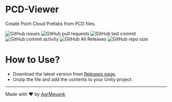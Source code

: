 # PCD-Viewer
 Create Point Cloud Prefabs from PCD files.

![GitHub issues](https://img.shields.io/github/issues/AgrMayank/PCD-Viewer?label=Issues&style=flat-square)
![GitHub pull requests](https://img.shields.io/github/issues-pr/AgrMayank/PCD-Viewer?label=Pull%20Requests&style=flat-square)
![GitHub last commit](https://img.shields.io/github/last-commit/AgrMayank/PCD-Viewer?label=Last%20Commit&style=flat-square)
![GitHub commit activity](https://img.shields.io/github/commit-activity/m/AgrMayank/PCD-Viewer?label=Commit%20Activity&style=flat-square)
![GitHub All Releases](https://img.shields.io/github/downloads/AgrMayank/PCD-Viewer/total?label=Downloads&style=flat-square)
![GitHub repo size](https://img.shields.io/github/repo-size/AgrMayank/PCD-Viewer?label=Repo%20Size&style=flat-square)

# How to Use?
- Download the latest version from [Releases page](https://github.com/AgrMayank/PCD-Viewer/releases).
- Unzip the file and add the contents to your Unity project.

<hr>

Made with ❤ by [AgrMayank](https://AgrMayank.GitHub.io)
